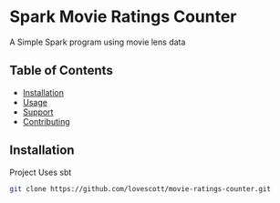 # Spark Movie Ratings Counter

A Simple Spark program using movie lens data

## Table of Contents

- [Installation](#installation)
- [Usage](#usage)
- [Support](#support)
- [Contributing](#contributing)

## Installation

Project Uses sbt

```sh
git clone https://github.com/lovescott/movie-ratings-counter.git
```


